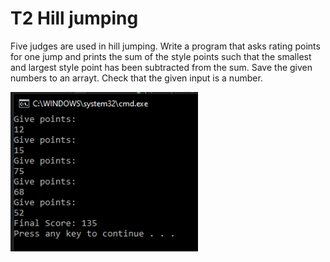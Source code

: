 # T2 Hill jumping

Five judges are used in hill jumping. Write a program that asks rating points for one jump and prints the sum of the style points such that the smallest and largest style point has been subtracted from the sum. Save the given numbers to an arrayt. Check that the given input is a number.

<img src='task2_prompt.png' style='width: 300px'>